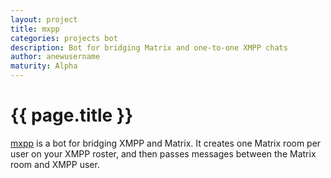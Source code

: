 ```yaml
---
layout: project
title: mxpp
categories: projects bot
description: Bot for bridging Matrix and one-to-one XMPP chats
author: anewusername
maturity: Alpha
---
```


# {{ page.title }}
[mxpp](https://github.com/anewusername/mxpp) is a bot for bridging XMPP and Matrix. It creates one Matrix room per user on your XMPP roster, and then passes messages between the Matrix room and XMPP user.
